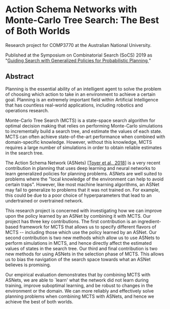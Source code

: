 # Action Schema Networks with Monte-Carlo Tree Search: The Best of Both Worlds

Research project for COMP3770 at the Australian National University. 

Published at the Symposium on Combinatorial Search (SoCS) 2019 as "[Guiding Search with Generalized Policies for Probabilistic Planning
](https://aaai.org/ocs/index.php/SOCS/SOCS19/paper/view/18334)"

## Abstract

Planning is the essential ability of an intelligent agent to solve the problem of choosing which action to take in an environment to achieve a certain goal. Planning is an extremely important field within Artificial Intelligence that has countless real-world applications, including robotics and operations research.

Monte-Carlo Tree Search (MCTS) is a state-space search algorithm for optimal decision making that relies on performing Monte-Carlo simulations to incrementally build a search tree, and estimate the values of each state. MCTS can often achieve state-of-the-art performance when combined with domain-specific knowledge. However, without this knowledge, MCTS requires a large number of simulations in order to obtain reliable estimates in the search tree.

The Action Schema Network (ASNets) \[[Toyer et al., 2018](https://github.com/qxcv/asnets)\] is a very recent contribution  in planning that uses deep learning and neural networks to learn generalized policies for planning problems. ASNets are well suited to problems where the "local knowledge of the environment can help to avoid certain traps". However, like most machine learning algorithms, an ASNet may fail to generalize to problems that it was not trained on. For example, this could be due to a poor choice of hyperparameters that lead to an undertrained or overtrained network.

This research project is concerned with investigating how we can improve upon the policy learned by an ASNet by combining it with MCTS. Our project has three key contributions. The first contribution is an ingredient-based framework for MCTS that allows us to specify different flavors of MCTS -- including those which use the policy learned by an ASNet. Our second contribution is two new methods which allow us to use ASNets to perform simulations in MCTS, and hence directly affect the estimated values of states in the search tree. Our third and final contribution is two new methods for using ASNets in the selection phase of MCTS. This allows us to bias the navigation of the search space towards what an ASNet believes is promising.

Our empirical evaluation demonstrates that by combining MCTS with ASNets, we are able to `learn' what the network did not learn during training, improve suboptimal learning, and be robust to changes in the environment or the domain. We can more reliably and effectively solve planning problems when combining MCTS with ASNets, and hence we achieve the best of both worlds.
